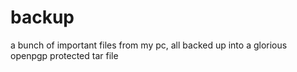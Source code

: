# backup
a bunch of important files from my pc, all backed up into a glorious openpgp protected tar file
